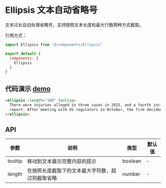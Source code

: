 # Ellipsis 文本自动省略号

文本过长自动处理省略号，支持按照文本长度和最大行数两种方式截取。

引用方式：

```javascript
import Ellipsis from '@/components/Ellipsis'

export default {
  components: {
    Ellipsis
  }
}
```

## 代码演示 [demo](https://pro.loacg.com/test/home)

```html
<ellipsis :length="100" tooltip>
  There were injuries alleged in three cases in 2015, and a fourth incident in September, according to the safety recall
  report. After meeting with US regulators in October, the firm decided to issue a voluntary recall.
</ellipsis>
```

## API

| 参数    | 说明                                             | 类型    | 默认值 |
| ------- | ------------------------------------------------ | ------- | ------ |
| tooltip | 移动到文本展示完整内容的提示                     | boolean | -      |
| length  | 在按照长度截取下的文本最大字符数，超过则截取省略 | number  | -      |
